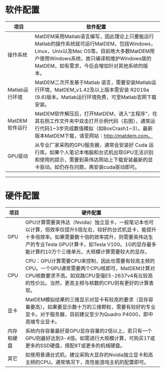 # 软件配置
|项目|软件配置|
|---- |---- |
|操作系统|MatDEM采用Matlab语言编写，因此理论上只要能运行Matlab的操作系统就可运行MatDEM，包括Windows，Linux，Unix以及Mac OS等。目前绝大多数MatDEM用户使用Windows系统，故只编译和维护Windows版的MatDEM，如有需求，今后会增加针对其他系统的版本。|  
|Matlab运行环境|MatDEM二次开发基于Matlab 语言，需要安装Matlab运行环境，MatDEM_v1.42及以上版本需安装 R2019a (9.6)版本。Matlab运行环境免费，可至Matlab官网下载安装。| 
|MatDEM软件运行|MatDEM软件解压后，打开MatDEM，进入“主程序”，在其右侧工作文件夹中双击打开示例代码（右图），通常运行代码1~3步完成数值模拟（如BoxCrash1~3）。最新版本MatDEM下载，请至网站：http://matdem.com。|  
|GPU驱动|从专业厂家采购的GPU服务器，通常会安装好 Cuda 运行库。如果个人笔记本电脑和台式机出现GPU无法识别和使用的提示，需要到英伟达网站上下载安装最新的显卡驱动。如仍存在问题，再安装cuda驱动即可。|  

----------------------
# 硬件配置
|项目|硬件配置|
|----|----|
|GPU|GPU计算需要英伟达（Nvidia）独立显卡，一般笔记本也可以计算，但效率仅提升5倍左右，较好的台式机显卡，能提升十多倍效率。如果需要数十倍的效率提升，则需要英伟达生产的专业Tesla GPU计算卡，如Tesla V100。1G的显存最多能计算约10万个三维单元，大规模计算需要较大的显存。|
|CPU|	CPU：GPU计算需要CPU来控制，因此也需要有较高主频的CPU。一个GPU通常需要两个CPU核即可，MatDEM计算对CPU核数要求不高。如双路CPU至强E5-2637v4有比较高的性价比。当然，更高主频与核数的CPU则有更好的计算表现。|
|显卡	|MatDEM模拟结果的三维显示对显卡有较高的要求（显存容量要高）。如果要显示数十万的三维颗粒，需要有较好的专业显卡。对于服务器，目前建议至少为Quadro P4000，即中高端专业显卡。|
|内存和硬盘|	系统内存容量最好是GPU显存容量的2倍以上，若只有一个GPU则最好达到3-4倍。如需进行大规模计算，可购买1T或更多的SSD硬盘，搭配8T或更多的机械硬盘。|
|其它|	如使用普通台式机，建议采购大显存的Nvidia独立显卡和高主频的CPU。通常情况下，高性能游戏主机的配置即可。|


